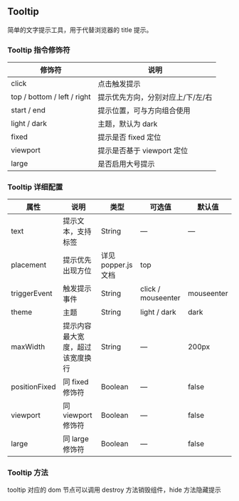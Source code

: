 ## Tooltip

简单的文字提示工具，用于代替浏览器的 title 提示。

### Tooltip 指令修饰符

修饰符 | 说明
--- | ---
click | 点击触发提示
top / bottom / left / right | 提示优先方向，分别对应上/下/左/右
start / end | 提示位置，可与方向组合使用
light / dark | 主题，默认为 dark
fixed | 提示是否 fixed 定位
viewport | 提示是否基于 viewport 定位
large | 是否启用大号提示

### Tooltip 详细配置

属性 | 说明 | 类型 | 可选值 | 默认值
--- | --- | --- | --- | ---
text | 提示文本，支持标签 | String | — | —
placement | 提示优先出现方位 | 详见popper.js文档 | top
triggerEvent | 触发提示事件 | String | click / mouseenter | mouseenter
theme | 主题 | String | light / dark | dark
maxWidth | 提示内容最大宽度，超过该宽度换行 | String | — | 200px
positionFixed | 同 fixed 修饰符 | Boolean | — | false
viewport | 同 viewport 修饰符 | Boolean | — | false
large | 同 large 修饰符 | Boolean | — | false

### Tooltip 方法

tooltip 对应的 dom 节点可以调用 destroy 方法销毁组件，hide 方法隐藏提示
